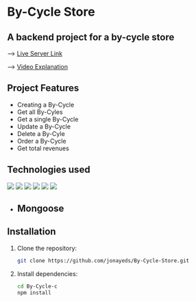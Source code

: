 # By-Cycle Store
## A backend project for a by-cycle store
--> <a href="https://bi-cycle-store-tau.vercel.app/">Live Server Link</a>

--> <a href="https://drive.google.com/file/d/1-JPs6Af10-Ahwrc0WFJQ0kDWpxBK88J3/view?usp=drive_link">Video Explanation</a>


## Project Features
- Creating a By-Cycle
- Get all By-Cyles
- Get a single By-Cycle
- Update a By-Cycle
- Delete a By-Cyle
- Order a By-Cycle
- Get total revenues

## Technologies used
<p align="left">  
<a ">
 <img  src="https://readme-components.vercel.app/api?component=logo&fill=black&logo=express.js&svgfill=15d8fe">  
 </a>
   <a >
<img  src="https://readme-components.vercel.app/api?component=logo&fill=black&logo=typescript&svgfill=2d79c7">
</a>
  <a >
<img  src="https://readme-components.vercel.app/api?component=logo&fill=black&logo=mongoDB&svgfill=8ed5fa">
</a>
 <a >
 <img  src="https://readme-components.vercel.app/api?component=logo&fill=black&logo=node.js&svgfill=659b60">
</a>
<a >
<img  src="https://readme-components.vercel.app/api?component=logo&fill=black&logo=vercel&svgfill=df5c43">  
</a>
<a >
<img  src="https://readme-components.vercel.app/api?component=logo&fill=black&logo=postman&svgfill=cd6799">
</a>


<!-- <a href="https://github.com/harish-sethuraman/readme-components">
<img  src="https://readme-components.vercel.app/api?component=logo&fill=black&logo=html5&svgfill=f06629">
</a> -->
  - ## Mongoose
</p>

## Installation

1. Clone the repository:

   ```bash
   git clone https://github.com/jonayeds/By-Cycle-Store.git

2. Install dependencies:

   ```bash
   cd By-Cycle-c
   npm install
